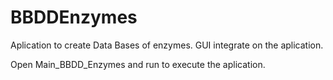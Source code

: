 # BBDDEnzymes

Aplication to create Data Bases of enzymes. GUI integrate on the aplication.

Open Main_BBDD_Enzymes and run to execute the aplication.

